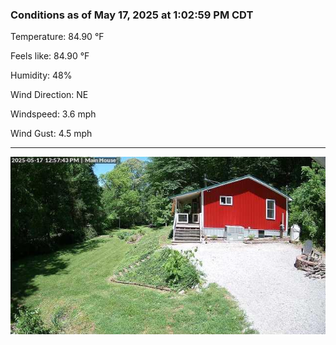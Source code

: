 ### Conditions as of May 17, 2025 at 1:02:59 PM CDT 

Temperature: 84.90 &deg;F

Feels like: 84.90 &deg;F

Humidity: 48%

Wind Direction: NE

Windspeed: 3.6 mph

Wind Gust: 4.5 mph

---

<img src="./images/latest.jpeg"/>

